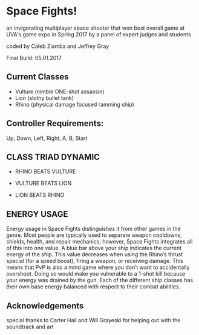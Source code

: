 # Space Fights!
an invigorating multiplayer space shooter that won best overall game at UVA's game expo in Spring 2017 by a panel of expert judges and students

coded by Caleb Ziamba and Jeffrey Gray

Final Build: 05.01.2017


## Current Classes
* Vulture (nimble ONE-shot assassin)
* Lion (slothy bullet tank)
* Rhino (physical damage focused ramming ship)

## Controller Requirements: 
Up, Down, Left, Right, A, B, Start

## CLASS TRIAD DYNAMIC
* RHINO BEATS VULTURE

* VULTURE BEATS LION

* LION BEATS RHINO

## ENERGY USAGE
Energy usage in Space Fights distinguishes it from other games in the genre. Most people are typically used to separate weapon cooldowns, shields, health, and repair mechanics; however, Space Fights integrates all of this into one value. A blue bar above your ship indicates the current energy of the ship. This value decreases when using the Rhino’s thrust special (for a speed boost), firing a weapon, or receiving damage. This means that PvP is also a mind game where you don’t want to accidentally overshoot. Doing so would make you vulnerable to a 1-shot kill because your energy was drained by the gun. Each of the different ship classes has their own base energy balanced with respect to their combat abilities. 

## Acknowledgements
special thanks to Carter Hall and Will Grayeski for helping out with the soundtrack and art
